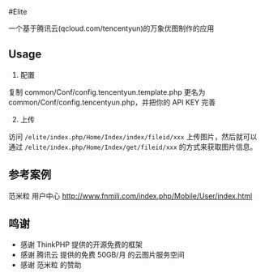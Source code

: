 #Elite

一个基于腾讯云(qcloud.com/tencentyun)的万象优图制作的应用

## Usage
1. 配置

复制 common/Conf/config.tencentyun.template.php 更名为 common/Conf/config.tencentyun.php，并把你的 API KEY 完善

2. 上传

访问 `/elite/index.php/Home/Index/index/fileid/xxx` 上传图片，然后就可以通过 `/elite/index.php/Home/Index/get/fileid/xxx` 的方式来获取图片信息。

## 参考案例
范米粒 用户中心 http://www.fnmili.com/index.php/Mobile/User/index.html

## 鸣谢
- 感谢 ThinkPHP 提供的开源免费的框架
- 感谢 腾讯云 提供的免费 50GB/月 的云图片服务空间
- 感谢 范米粒 的赞助
